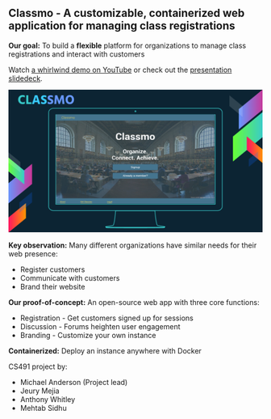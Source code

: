 Classmo -  A customizable, containerized web application for managing class registrations
-------

**Our goal:**  To build a **flexible** platform for organizations to manage class registrations and interact with customers

Watch [a whirlwind demo on YouTube](https://youtu.be/91vwz1OPXnk) or check
out the [presentation slidedeck](https://docs.google.com/presentation/d/1Delhx2YBGrBZgvvuB3gMZv0HF-EUsQ-rcq1gDBpn4SY/edit?usp=sharing).

![Stack and implementation](/readme_images/classmo_vanilla_splashpage.png?raw=true "Stack and implementation")

**Key observation:**  Many different organizations have similar needs for their web presence:
- Register customers
- Communicate with customers
- Brand their website

**Our proof-of-concept:** An open-source web app with three core functions:
- Registration - Get customers signed up for sessions
- Discussion - Forums heighten user engagement
- Branding - Customize your own instance

**Containerized:** Deploy an instance anywhere with Docker

CS491 project by:
- Michael Anderson (Project lead)
- Jeury Mejia
- Anthony Whitley
- Mehtab Sidhu
